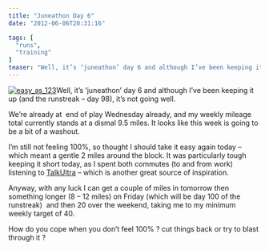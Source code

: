 ```yaml
---
title: "Juneathon Day 6"
date: "2012-06-06T20:31:16"

tags: [
  "runs",
  "training"
]
teaser: "Well, it’s ‘juneathon’ day 6 and although I’ve been keeping it up (and the runstreak – day 98), it’s not going well. We’re already at&nbsp; end of play Wednesday already, and my weekly mileage total currently stands at a dismal 9.5 miles. It looks like this week is going to be a bit of a [&hellip;]\n"
---
```

[![easy_as_123](easy_as_123_thumb.jpg "easy_as_123")](https://kennetrunner.com/wp-content/uploads/2012/06/easy_as_123.jpg)Well, it’s ‘juneathon’ day 6 and although I’ve been keeping it up (and the runstreak – day 98), it’s not going well.

We’re already at  end of play Wednesday already, and my weekly mileage total currently stands at a dismal 9.5 miles. It looks like this week is going to be a bit of a washout.

I’m still not feeling 100%, so thought I should take it easy again today – which meant a gentle 2 miles around the block. It was particularly tough keeping it short today, as I spent both commutes (to and from work) listening to [TalkUltra](http://www.marathontalk.com/archive/talk_ultra.php) – which is another great source of inspiration.

Anyway, with any luck I can get a couple of miles in tomorrow then something longer (8 – 12 miles) on Friday (which will be day 100 of the runstreak)  and then 20 over the weekend, taking me to my minimum weekly target of 40.

How do you cope when you don’t feel 100% ? cut things back or try to blast through it ?
